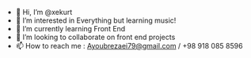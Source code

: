 - 👋 Hi, I’m @xekurt
- 👀 I’m interested in Everything but learning music!
- 🌱 I’m currently learning Front End 
- 💞️ I’m looking to collaborate on front end projects
- 📫 How to reach me : Ayoubrezaei79@gmail.com / +98 918 085 8596


